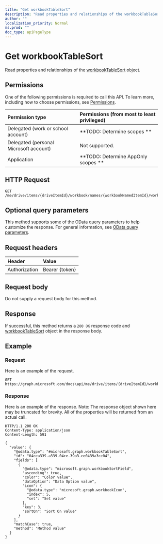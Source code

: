 ```yaml
---
title: "Get workbookTableSort"
description: "Read properties and relationships of the workbookTableSort object."
author: ""
localization_priority: Normal
ms.prod: ""
doc_type: apiPageType
---
```


# Get workbookTableSort

Read properties and relationships of the [workbookTableSort](../resources/workbooktablesort.md) object.

## Permissions
One of the following permissions is required to call this API. To learn more, including how to choose permissions, see [Permissions](/concepts/permissions-reference.md).

|Permission type|Permissions (from most to least privileged)|
|:---|:---|
|Delegated (work or school account)|**TODO: Determine scopes **|
|Delegated (personal Microsoft account)|Not supported.|
|Application|**TODO: Determine AppOnly scopes **|

## HTTP Request
<!-- {
  "blockType": "ignored"
}
-->
``` http
GET /me/drive/items/{driveItemId}/workbook/names/{workbookNamedItemId}/worksheet/tables/{workbookTableId}/sort
```

## Optional query parameters
This method supports some of the OData query parameters to help customize the response. For general information, see [OData query parameters](/graph/query-parameters).

## Request headers
|Header|Value|
|:---|:---|
|Authorization|Bearer {token}|

## Request body
Do not supply a request body for this method.

## Response
If successful, this method returns a `200 OK` response code and [workbookTableSort](../resources/workbooktablesort.md) object in the response body.

## Example

### Request
Here is an example of the request.
<!-- {
  "blockType": "request",
  "name": "get_workbooktablesort"
}
-->
``` http
GET https://graph.microsoft.com/docs\api/me/drive/items/{driveItemId}/workbook/names/{workbookNamedItemId}/worksheet/tables/{workbookTableId}/sort
```

### Response
Here is an example of the response. Note: The response object shown here may be truncated for brevity. All of the properties will be returned from an actual call.
<!-- {
  "blockType": "response",
  "truncated": true,
  "@odata.type": "microsoft.graph.workbookTableSort"
}
-->
``` http
HTTP/1.1 200 OK
Content-Type: application/json
Content-Length: 591

{
  "value": {
    "@odata.type": "#microsoft.graph.workbookTableSort",
    "id": "04cea339-a339-04ce-39a3-ce0439a3ce04",
    "fields": [
      {
        "@odata.type": "microsoft.graph.workbookSortField",
        "ascending": true,
        "color": "Color value",
        "dataOption": "Data Option value",
        "icon": {
          "@odata.type": "microsoft.graph.workbookIcon",
          "index": 5,
          "set": "Set value"
        },
        "key": 3,
        "sortOn": "Sort On value"
      }
    ],
    "matchCase": true,
    "method": "Method value"
  }
}
```

